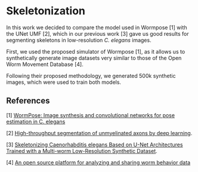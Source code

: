 # Skeletonization 

In this work we decided to compare the model used in Wormpose [1] with the UNet UMF [2], which in our previous work [3] gave us good results for segmenting skeletons in low-resolution *C. elegans* images. 

First, we used the proposed simulator of Wormpose [1], as it allows us to synthetically generate image datasets very similar to those of the Open Worm Movement Database [4]. 

Following their proposed methodology, we generated 500k synthetic images, which were used to train both models. 

## References 
[1] [WormPose: Image synthesis and convolutional networks for pose estimation in C. elegans](https://doi.org/10.1371/journal.pcbi.1008914)

[2] [High-throughput segmentation of unmyelinated axons by deep learning](https://doi.org/10.1038/s41598-022-04854-3).

[3] [Skeletonizing Caenorhabditis elegans Based on U-Net Architectures Trained with a Multi-worm Low-Resolution Synthetic Dataset](https://doi.org/10.1007/s11263-023-01818-6).

[4] [An open source platform for analyzing and sharing worm behavior data](https://doi.org/10.1038%2Fs41592-018-0112-1)

